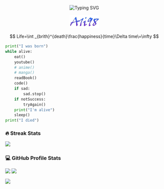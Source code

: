 <p align="center">
<img src="https://readme-typing-svg.demolab.com?font=Fira+Code&pause=1000&color=BF42F7&width=435&lines=5%2B+years+of+coding+experience;Back-End+developer" alt="Typing SVG" />
</p>

<p align="center">
 <a href="https://github.com/A1i98">
  <img src="https://raw.githubusercontent.com/A1i98/A1i98/main/images.png" />
 </a>
</p>

$$
Life=\int _{brith}^{death}\frac{happiness}{time}\Delta time\=\infty
$$

```python
print("I was born")
while alive:
    eat()
    youtube()
    # anime()
    # manga()
    readBook()
    code()
    if sad:
        sad.stop()
    if notSuccess:
        tryAgain()
    print("I'm alive")
    sleep()
print("I died")
```

<h3>🔥 Streak Stats</h3>

<img src="https://github-readme-streak-stats.herokuapp.com?user=A1i98&theme=radical&hide_border=true" />


<h3>💻 GitHub Profile Stats</h3>

<img src="https://github-readme-stats.vercel.app/api?username=A1i98&theme=radical&hide_border=true" />
<img src="https://github-readme-stats.vercel.app/api/top-langs?username=A1i98&langs_count=8&layout=compact&theme=radical&hide_border=true" />

<p>
<img src="https://visitcount.itsvg.in/api?id=A1i98&label=&color=11&icon=5&pretty=true" />
</p>
